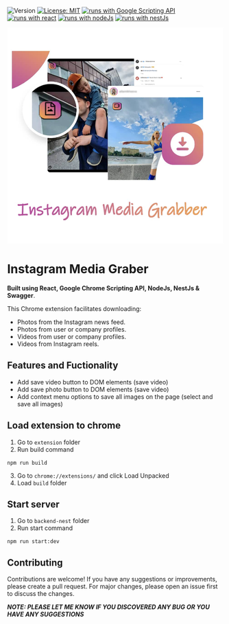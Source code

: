 ![Version](https://img.shields.io/badge/Version-1.0-blue.svg?cacheSeconds=2592000)
[![License: MIT](https://img.shields.io/badge/License-MIT-yellow.svg)](https://opensource.org/licenses/MIT)
[![runs with Google Scripting API](https://img.shields.io/badge/Runs%20with%20Chrome_Scripting_API-000.svg?style=flat-square&logo=Google&labelColor=DF3A2A&logoColor=E8AF01)](https://developer.chrome.com/docs/extensions/reference/api/scripting)
[![runs with react](https://img.shields.io/badge/Runs%20with%20React-000.svg?style=flat-square&logo=React&labelColor=f3f3f3&logoColor=61DAFB)](https://uk.legacy.reactjs.org/)
[![runs with nodeJs](https://img.shields.io/badge/Runs%20with%20NodeJs-000.svg?style=flat-square&logo=nodedotjs&labelColor=f3f3f3&logoColor=#3C823B)](https://nodejs.org/ru)
[![runs with nestJs](https://img.shields.io/badge/Runs%20with%20NestJs-000.svg?style=flat-square&logo=NestJs&labelColor=f3f3f3&logoColor=red)](https://docs.nestjs.com/)

![InstagramMediaGraber](./media/4882388.jpg)

# Instagram Media Graber

**Built using React, Google Chrome Scripting API, NodeJs, NestJs & Swagger**.

This Chrome extension facilitates downloading:

- Photos from the Instagram news feed.
- Photos from user or company profiles.
- Videos from user or company profiles.
- Videos from Instagram reels.

## Features and Fuctionality

- Add save video button to DOM elements (save video)
- Add save photo button to DOM elements (save video)
- Add context menu options to save all images on the page (select and save all images)

<!-- ![InstagramMediaGraber](./media/intagif2.gif) -->

## Load extension to chrome

1. Go to `extension` folder
2. Run build command

```
npm run build
```

3. Go to `chrome://extensions/` and click Load Unpacked
4. Load `build` folder

## Start server

1. Go to `backend-nest` folder
2. Run start command

```
npm run start:dev
```

## Contributing

Contributions are welcome! If you have any suggestions or improvements, please create a pull request. For major changes, please open an issue first to discuss the changes.

**_NOTE: PLEASE LET ME KNOW IF YOU DISCOVERED ANY BUG OR YOU HAVE ANY SUGGESTIONS_**

